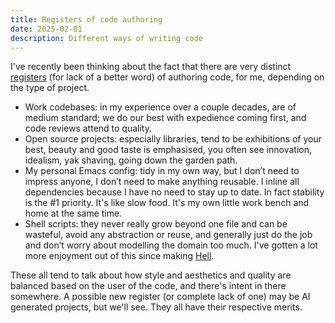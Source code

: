 ```yaml
---
title: Registers of code authoring
date: 2025-02-01
description: Different ways of writing code
---
```


I've recently been thinking about the fact that there are 
very distinct [registers](https://en.wikipedia.org/wiki/Register_(sociolinguistics)) (for lack of a better word)
of authoring code, for me, depending on the type of project. 

* Work codebases: in my experience over a couple decades, are of medium standard; we do 
  our best with expedience coming first, and code reviews attend to quality. 
* Open source projects: especially libraries, tend to be 
  exhibitions of your best, beauty and good taste is emphasised, 
  you often see innovation, idealism, yak shaving, going down the garden path.
* My personal Emacs config: tidy in my own way, but I don’t need to impress anyone, 
  I don’t need to make anything reusable. I inline all dependencies because
  I have no need to stay up to date. In fact stability is the #1 priority.
  It's like slow food. It's my own little work bench and home at the same time.
* Shell scripts: they never really grow beyond one file and 
  can be wasteful, avoid any abstraction or reuse, and generally just do 
  the job and don’t worry about modelling the domain too much. I've gotten
  a lot more enjoyment out of this since making [Hell](https://chrisdone.github.io/hell).

These all tend to talk about how style and aesthetics and quality are balanced
based on the user of the code, and there's intent in there somewhere. A possible 
new register (or complete lack of one) may be AI generated projects, but we'll see.
They all have their respective merits.
